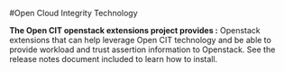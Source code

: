 #Open Cloud Integrity Technology


**The Open CIT openstack extensions project provides :** Openstack extensions that can help leverage Open CIT technology and be able to provide workload and trust assertion information to Openstack. See the release notes document included to learn how to install.